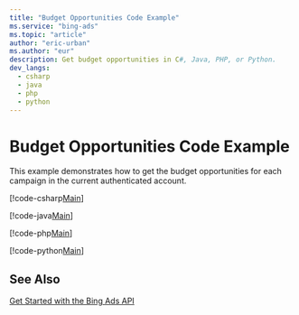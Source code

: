 ```yaml
---
title: "Budget Opportunities Code Example"
ms.service: "bing-ads"
ms.topic: "article"
author: "eric-urban"
ms.author: "eur"
description: Get budget opportunities in C#, Java, PHP, or Python.
dev_langs:
  - csharp
  - java
  - php
  - python
---
```

# Budget Opportunities Code Example
This example demonstrates how to get the budget opportunities for each campaign in the current authenticated account.

[!code-csharp[Main](../../../BingAds-dotNet-SDK/examples/BingAdsExamples/BingAdsExamplesLibrary/v11/BudgetOpportunities.cs)]

[!code-java[Main](../../../BingAds-Java-SDK/examples/BingAdsDesktopApp/src/main/java/com/microsoft/bingads/examples/v11/BudgetOpportunities.java)]

[!code-php[Main](../../../BingAds-PHP-SDK/samples/V11/BudgetOpportunities.php)]

[!code-python[Main](../../../BingAds-Python-SDK/examples/BingAdsPythonConsoleExamples/BingAdsPythonConsoleExamples/v11/budget_opportunities.py)]

## See Also
[Get Started with the Bing Ads API](get-started.md)  
